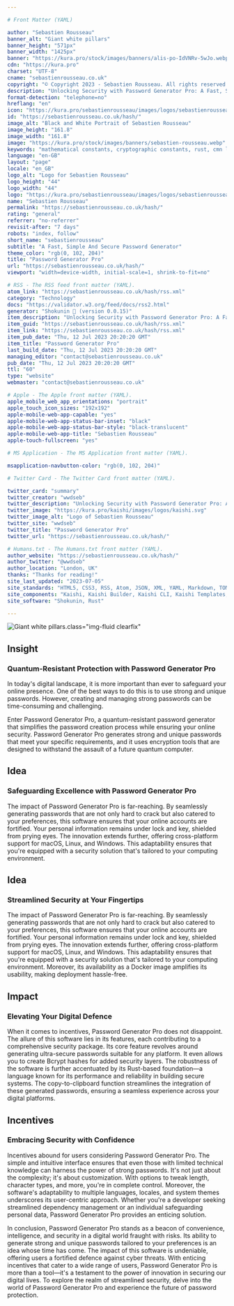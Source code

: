 ```yaml
---

# Front Matter (YAML)

author: "Sebastien Rousseau"
banner_alt: "Giant white pillars"
banner_height: "571px"
banner_width: "1425px"
banner: "https://kura.pro/stock/images/banners/alis-po-IdVNRv-5wJo.webp"
cdn: "https://kura.pro"
charset: "UTF-8"
cname: "sebastienrousseau.co.uk"
copyright: "© Copyright 2023 - Sebastien Rousseau. All rights reserved."
description: "Unlocking Security with Password Generator Pro: A Fast, Simple, and Secure Password Solution"
format-detection: "telephone=no"
hreflang: "en"
icon: "https://kura.pro/sebastienrousseau/images/logos/sebastienrousseau.svg"
id: "https://sebastienrousseau.co.uk/hash/"
image_alt: "Black and White Portrait of Sebastien Rousseau"
image_height: "161.8"
image_width: "161.8"
image: "https://kura.pro/stock/images/banners/sebastien-rousseau.webp"
keywords: "mathematical constants, cryptographic constants, rust, cmn library, secure, reliable, accurate, portability, performance, documentation, versatility"
language: "en-GB"
layout: "page"
locale: "en_GB"
logo_alt: "Logo for Sebastien Rousseau"
logo_height: "44"
logo_width: "44"
logo: "https://kura.pro/sebastienrousseau/images/logos/sebastienrousseau.webp"
name: "Sebastien Rousseau"
permalink: "https://sebastienrousseau.co.uk/hash/"
rating: "general"
referrer: "no-referrer"
revisit-after: "7 days"
robots: "index, follow"
short_name: "sebastienrousseau"
subtitle: "A Fast, Simple And Secure Password Generator"
theme_color: "rgb(0, 102, 204)"
title: "Password Generator Pro"
url: "https://sebastienrousseau.co.uk/hash/"
viewport: "width=device-width, initial-scale=1, shrink-to-fit=no"

# RSS - The RSS feed front matter (YAML).
atom_link: "https://sebastienrousseau.co.uk/hash/rss.xml"
category: "Technology"
docs: "https://validator.w3.org/feed/docs/rss2.html"
generator: "Shokunin 🦀 (version 0.0.15)"
item_description: "Unlocking Security with Password Generator Pro: A Fast, Simple, and Secure Password Solution"
item_guid: "https://sebastienrousseau.co.uk/hash/rss.xml"
item_link: "https://sebastienrousseau.co.uk/hash/rss.xml"
item_pub_date: "Thu, 12 Jul 2023 20:20:20 GMT"
item_title: "Password Generator Pro"
last_build_date: "Thu, 12 Jul 2023 20:20:20 GMT"
managing_editor: "contact@sebastienrousseau.co.uk"
pub_date: "Thu, 12 Jul 2023 20:20:20 GMT"
ttl: "60"
type: "website"
webmaster: "contact@sebastienrousseau.co.uk"

# Apple - The Apple front matter (YAML).
apple_mobile_web_app_orientations: "portrait"
apple_touch_icon_sizes: "192x192"
apple-mobile-web-app-capable: "yes"
apple-mobile-web-app-status-bar-inset: "black"
apple-mobile-web-app-status-bar-style: "black-translucent"
apple-mobile-web-app-title: "Sebastien Rousseau"
apple-touch-fullscreen: "yes"

# MS Application - The MS Application front matter (YAML).

msapplication-navbutton-color: "rgb(0, 102, 204)"

# Twitter Card - The Twitter Card front matter (YAML).

twitter_card: "summary"
twitter_creator: "wwdseb"
twitter_description: "Unlocking Security with Password Generator Pro: A Fast, Simple, and Secure Password Solution"
twitter_image: "https://kura.pro/kaishi/images/logos/kaishi.svg"
twitter_image_alt: "Logo of Sebastien Rousseau"
twitter_site: "wwdseb"
twitter_title: "Password Generator Pro"
twitter_url: "https://sebastienrousseau.co.uk/hash/"

# Humans.txt - The Humans.txt front matter (YAML).
author_website: "https://sebastienrousseau.co.uk/hash/"
author_twitter: "@wwdseb"
author_location: "London, UK"
thanks: "Thanks for reading!"
site_last_updated: "2023-07-05"
site_standards: "HTML5, CSS3, RSS, Atom, JSON, XML, YAML, Markdown, TOML"
site_components: "Kaishi, Kaishi Builder, Kaishi CLI, Kaishi Templates, Kaishi Themes"
site_software: "Shokunin, Rust"

---
```


![Giant white pillars](https://kura.pro/stock/images/banners/alis-po-IdVNRv-5wJo.webp).class=\"img-fluid clearfix\"

## Insight

### Quantum-Resistant Protection with Password Generator Pro

In today's digital landscape, it is more important than ever to safeguard your online presence. One of the best ways to do this is to use strong and unique passwords. However, creating and managing strong passwords can be time-consuming and challenging.

Enter Password Generator Pro, a quantum-resistant password generator that simplifies the password creation process while ensuring your online security. Password Generator Pro generates strong and unique passwords that meet your specific requirements, and it uses encryption tools that are designed to withstand the assault of a future quantum computer.

## Idea

### Safeguarding Excellence with Password Generator Pro

The impact of Password Generator Pro is far-reaching. By seamlessly generating passwords that are not only hard to crack but also catered to your preferences, this software ensures that your online accounts are fortified. Your personal information remains under lock and key, shielded from prying eyes. The innovation extends further, offering cross-platform support for macOS, Linux, and Windows. This adaptability ensures that you're equipped with a security solution that's tailored to your computing environment.

## Idea

### Streamlined Security at Your Fingertips

The impact of Password Generator Pro is far-reaching. By seamlessly generating passwords that are not only hard to crack but also catered to your preferences, this software ensures that your online accounts are fortified. Your personal information remains under lock and key, shielded from prying eyes. The innovation extends further, offering cross-platform support for macOS, Linux, and Windows. This adaptability ensures that you're equipped with a security solution that's tailored to your computing environment. Moreover, its availability as a Docker image amplifies its usability, making deployment hassle-free.

## Impact

### Elevating Your Digital Defence

When it comes to incentives, Password Generator Pro does not disappoint. The allure of this software lies in its features, each contributing to a comprehensive security package. Its core feature revolves around generating ultra-secure passwords suitable for any platform. It even allows you to create Bcrypt hashes for added security layers. The robustness of the software is further accentuated by its Rust-based foundation—a language known for its performance and reliability in building secure systems. The copy-to-clipboard function streamlines the integration of these generated passwords, ensuring a seamless experience across your digital platforms.

## Incentives

### Embracing Security with Confidence

Incentives abound for users considering Password Generator Pro. The simple and intuitive interface ensures that even those with limited technical knowledge can harness the power of strong passwords. It's not just about the complexity; it's about customization. With options to tweak length, character types, and more, you're in complete control. Moreover, the software's adaptability to multiple languages, locales, and system themes underscores its user-centric approach. Whether you're a developer seeking streamlined dependency management or an individual safeguarding personal data, Password Generator Pro provides an enticing solution.

In conclusion, Password Generator Pro stands as a beacon of convenience, intelligence, and security in a digital world fraught with risks. Its ability to generate strong and unique passwords tailored to your preferences is an idea whose time has come. The impact of this software is undeniable, offering users a fortified defence against cyber threats. With enticing incentives that cater to a wide range of users, Password Generator Pro is more than a tool—it's a testament to the power of innovation in securing our digital lives. To explore the realm of streamlined security, delve into the world of Password Generator Pro and experience the future of password protection.